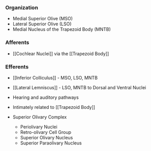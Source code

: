 ### Organization
- Medial Superior Olive (MSO)
- Lateral Superior Olive (LSO)
- Medial Nucleus of the Trapezoid Body (MNTB)
### Afferents
- [[Cochlear Nuclei]] via the [[Trapezoid Body]]
### Efferents
- [[Inferior Colliculus]] - MSO, LSO, MNTB
- [[Lateral Lemniscus]] - LSO, MNTB to Dorsal and Ventral Nuclei



- Hearing and auditory pathways
- Intimately related to [[Trapezoid Body]]

- Superior Olivary Complex
	- Periolivary Nuclei
	- Retro-olivary Cell Group
	- Superior Olivary Nucleus
	- Superior Paraolivary Nucleus